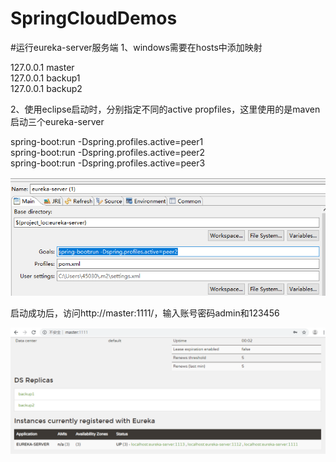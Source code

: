 # SpringCloudDemos

#运行eureka-server服务端
1、windows需要在hosts中添加映射  

127.0.0.1 master  
127.0.0.1 backup1  
127.0.0.1 backup2

2、使用eclipse启动时，分别指定不同的active propfiles，这里使用的是maven启动三个eureka-server  

spring-boot:run -Dspring.profiles.active=peer1  
spring-boot:run -Dspring.profiles.active=peer2  
spring-boot:run -Dspring.profiles.active=peer3    

![激活peer2配置文件示例](https://github.com/super2013/SpringCloudDemos/blob/master/imges/use_profiles_active.png)

启动成功后，访问http://master:1111/，输入账号密码admin和123456  

![master界面](https://github.com/super2013/SpringCloudDemos/blob/master/imges/peer1_master_server.png)
